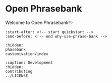 # Open Phrasebank

Welcome to Open Phrasebank!✨

```{include} ../README.md
:start-after: <!-- start quickstart -->
:end-before: <!-- end why-use-phrase-bank -->
```

```{toctree}
:hidden:
phasebank
customisation/index
```

```{toctree}
:caption: Development
:hidden:
contributing
../LICENSE
```